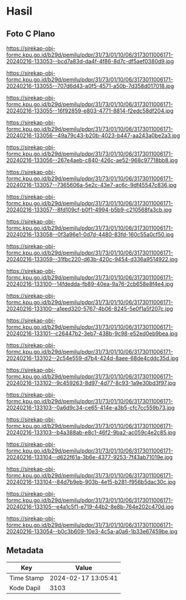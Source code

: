 # Hasil

## Foto C Plano

https://sirekap-obj-formc.kpu.go.id/b29d/pemilu/pdpr/31/73/01/10/06/3173011006171-20240216-133053--bcd7a83d-da4f-4f86-8d7c-df5aef0380d9.jpg

https://sirekap-obj-formc.kpu.go.id/b29d/pemilu/pdpr/31/73/01/10/06/3173011006171-20240216-133055--707d6d43-a0f5-4571-a50b-7d358d017018.jpg

https://sirekap-obj-formc.kpu.go.id/b29d/pemilu/pdpr/31/73/01/10/06/3173011006171-20240216-133055--16f92859-e803-4771-8814-f2edc58df204.jpg

https://sirekap-obj-formc.kpu.go.id/b29d/pemilu/pdpr/31/73/01/10/06/3173011006171-20240216-133056--49a79c43-b20b-4023-b447-aa243a0be2a3.jpg

https://sirekap-obj-formc.kpu.go.id/b29d/pemilu/pdpr/31/73/01/10/06/3173011006171-20240216-133056--267e4aeb-c840-426c-ae52-968c97718bb8.jpg

https://sirekap-obj-formc.kpu.go.id/b29d/pemilu/pdpr/31/73/01/10/06/3173011006171-20240216-133057--7365606a-5e2c-43e7-ac6c-9df45547c836.jpg

https://sirekap-obj-formc.kpu.go.id/b29d/pemilu/pdpr/31/73/01/10/06/3173011006171-20240216-133057--8fd109cf-b0f1-4994-b5b9-c210568fa3cb.jpg

https://sirekap-obj-formc.kpu.go.id/b29d/pemilu/pdpr/31/73/01/10/06/3173011006171-20240216-133058--0f3a96e1-0d7d-4480-83fd-160c55a0cf50.jpg

https://sirekap-obj-formc.kpu.go.id/b29d/pemilu/pdpr/31/73/01/10/06/3173011006171-20240216-133059--31fbc220-d63b-420c-9454-d336a9514922.jpg

https://sirekap-obj-formc.kpu.go.id/b29d/pemilu/pdpr/31/73/01/10/06/3173011006171-20240216-133100--14fdedda-fb89-40ea-9a76-2cb658e8f4e4.jpg

https://sirekap-obj-formc.kpu.go.id/b29d/pemilu/pdpr/31/73/01/10/06/3173011006171-20240216-133100--a1eed320-5767-4b06-8245-5e0f1a5f207c.jpg

https://sirekap-obj-formc.kpu.go.id/b29d/pemilu/pdpr/31/73/01/10/06/3173011006171-20240216-133101--c26447b2-3eb7-438b-9c98-e52ed0eb9bea.jpg

https://sirekap-obj-formc.kpu.go.id/b29d/pemilu/pdpr/31/73/01/10/06/3173011006171-20240216-133102--2c54e559-d7b4-424d-8aee-68de4cddc35d.jpg

https://sirekap-obj-formc.kpu.go.id/b29d/pemilu/pdpr/31/73/01/10/06/3173011006171-20240216-133102--9c459263-8d97-4d77-8c93-1a9e30bd3f97.jpg

https://sirekap-obj-formc.kpu.go.id/b29d/pemilu/pdpr/31/73/01/10/06/3173011006171-20240216-133103--0a6d9c34-ce65-414e-a3b5-cfc7cc559b73.jpg

https://sirekap-obj-formc.kpu.go.id/b29d/pemilu/pdpr/31/73/01/10/06/3173011006171-20240216-133103--b4a388ab-e8c1-46f2-9ba2-ac059c4e2c85.jpg

https://sirekap-obj-formc.kpu.go.id/b29d/pemilu/pdpr/31/73/01/10/06/3173011006171-20240216-133104--d622f61a-3b6e-4377-9253-7f43ab71019e.jpg

https://sirekap-obj-formc.kpu.go.id/b29d/pemilu/pdpr/31/73/01/10/06/3173011006171-20240216-133104--84d7b9eb-903b-4e15-b281-f956b5dac30c.jpg

https://sirekap-obj-formc.kpu.go.id/b29d/pemilu/pdpr/31/73/01/10/06/3173011006171-20240216-133105--e4a1c5f1-e719-44b2-8e8b-764e202c470d.jpg

https://sirekap-obj-formc.kpu.go.id/b29d/pemilu/pdpr/31/73/01/10/06/3173011006171-20240216-133054--b0c3b609-10e3-4c5a-a0a6-1b33e67459be.jpg


## Metadata

| Key        | Value               |
| ---------- | ------------------- |
| Time Stamp | 2024-02-17 13:05:41 |
| Kode Dapil | 3103                |




